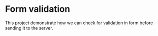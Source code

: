 # Form validation
This project demonstrate how we can check for validation in form before sending it to the server.